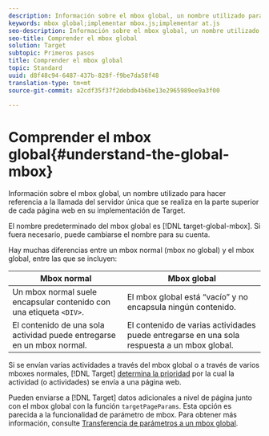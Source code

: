 ```yaml
---
description: Información sobre el mbox global, un nombre utilizado para hacer referencia a la llamada del servidor única que se realiza en la parte superior de cada página web en su implementación de Target.
keywords: mbox global;implementar mbox.js;implementar at.js
seo-description: Información sobre el mbox global, un nombre utilizado para hacer referencia a la llamada del servidor única que se realiza en la parte superior de cada página web en su implementación de Target.
seo-title: Comprender el mbox global
solution: Target
subtopic: Primeros pasos
title: Comprender el mbox global
topic: Standard
uuid: d8f48c94-6487-437b-828f-f9be7da58f48
translation-type: tm+mt
source-git-commit: a2cdf35f37f2debdb4b6be13e2965989ee9a3f00

---
```



# Comprender el mbox global{#understand-the-global-mbox}

Información sobre el mbox global, un nombre utilizado para hacer referencia a la llamada del servidor única que se realiza en la parte superior de cada página web en su implementación de Target.

El nombre predeterminado del mbox global es [!DNL target-global-mbox]. Si fuera necesario, puede cambiarse el nombre para su cuenta.

Hay muchas diferencias entre un mbox normal (mbox no global) y el mbox global, entre las que se incluyen:

| Mbox normal | Mbox global |
|--- |--- |
| Un mbox normal suele encapsular contenido con una etiqueta `<DIV>`. | El mbox global está “vacío” y no encapsula ningún contenido. |
| El contenido de una sola actividad puede entregarse en un mbox normal. | El contenido de varias actividades puede entregarse en una sola respuesta a un mbox global. |

Si se envían varias actividades a través del mbox global o a través de varios mboxes normales, [!DNL Target] [ determina la prioridad](../../../../c-activities/priority.md#concept_1780C11FEA57440499F0047DD6900E0F) por la cual la actividad (o actividades) se envía a una página web.

Pueden enviarse a [!DNL Target] datos adicionales a nivel de página junto con el mbox global con la función `targetPageParams`. Esta opción es parecida a la funcionalidad de parámetro de mbox. Para obtener más información, consulte [Transferencia de parámetros a un mbox global](../../../../c-implementing-target/c-implementing-target-for-client-side-web/t-mbox-download/c-understanding-global-mbox/pass-parameters-to-global-mbox.md#concept_33362A04146C4E3C8E7089B65F38B5E5).
